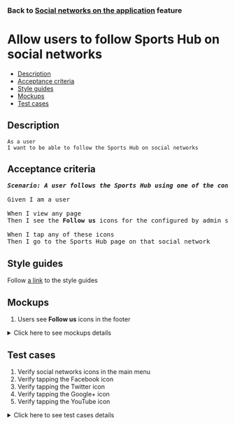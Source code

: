 ### Back to [Social networks on the application](../../README.md) feature

# Allow users to follow Sports Hub on social networks

- [Description](#description)
- [Acceptance criteria](#acceptance-criteria)
- [Style guides](#style-guides)
- [Mockups](#mockups)
- [Test cases](#test-cases)

## Description

    As a user
    I want to be able to follow the Sports Hub on social networks

## Acceptance criteria

<pre>
<b><i>Scenario: A user follows the Sports Hub using one of the configured social networks (Facebook, Twitter, Google +, YouTube)</i></b>

Given I am a user

When I view any page
Then I see the <b>Follow us</b> icons for the configured by admin social networks in the footer (Facebook, Twitter, Google+, YouTube) in the footer

When I tap any of these icons
Then I go to the Sports Hub page on that social network
</pre>

## Style guides

Follow [a link](https://www.figma.com/proto/0zkkf5WC77OSpvyD6YXpFE/Style-guides?page-id=0%3A1&node-id=19%3A5368&viewport=266%2C48%2C0.54&scaling=min-zoom&starting-point-node-id=19%3A5368) to the style guides

## Mockups

1. Users see <b>Follow us</b> icons in the footer

<details>
  <summary>Click here to see mockups details</summary>

**1. Users see Follow us icons in the footer:**

![Users see Follow us icons in the footer](/sports_hub_portal/mobile_application_features/social_networks/images/application_follow_us_icons.png)

</details>

## Test cases

1. Verify social networks icons in the main menu
2. Verify tapping the Facebook icon
3. Verify tapping the Twitter icon
4. Verify tapping the Google+ icon
5. Verify tapping the YouTube icon

<details>
  <summary>Click here to see test cases details</summary>

### **#1. Verify social networks icons in the main menu**

|Preconditions|Steps|Expected result
--------------|-----|----------
||1) Examine icons in the main menu|1) The following icons are present:</br>- Facebook</br>- Twitter</br>- Google+</br>- YouTube|

### **#2. Verify tapping the Facebook icon**

|Preconditions|Steps|Expected result
--------------|-----|----------
||1) Tap the main menu icon</br>2) Tap the Facebook icon|2) The user goes to the Sports Hub page on Facebook|


### **#3. Verify tapping the Twitter icon**

|Preconditions|Steps|Expected result
--------------|-----|----------
||1) Tap the main menu icon</br>2) Tap the Twitter icon|2) The user goes to the Sports Hub page on Twitter|

### **#4. Verify tapping the Google+ icon**

|Preconditions|Steps|Expected result
--------------|-----|----------
||1) Tap the main menu icon</br>2) Tap the Google+ icon|2) The user goes to the Sports Hub page on Google+|

### **#5. Verify tapping the YouTube icon**

|Preconditions|Steps|Expected result
--------------|-----|----------
||1) Tap the main menu icon</br>2) Tap the YouTube icon|2) The user goes to the Sports Hub page on YouTube|

</details>
